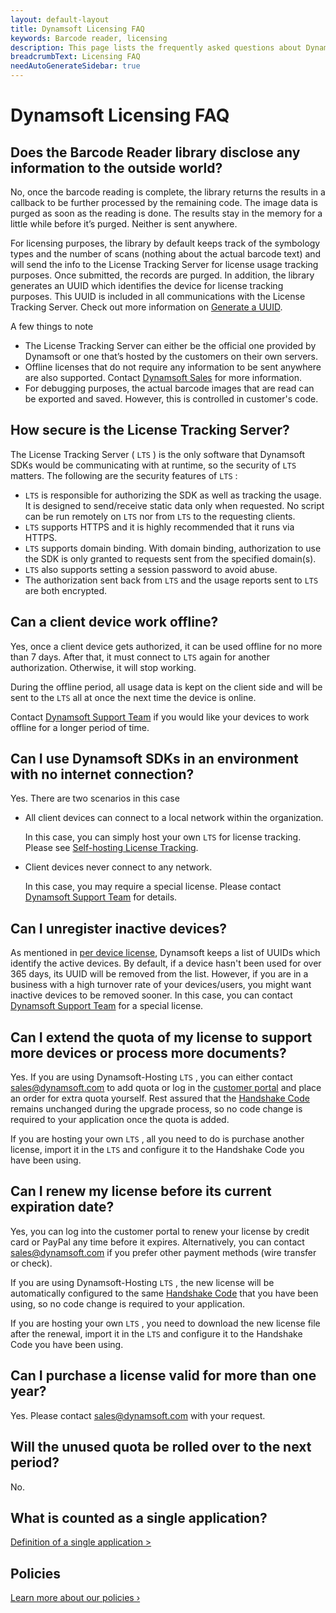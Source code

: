 ```yaml
---
layout: default-layout
title: Dynamsoft Licensing FAQ
keywords: Barcode reader, licensing
description: This page lists the frequently asked questions about Dynamsoft's License Tracking Server.
breadcrumbText: Licensing FAQ
needAutoGenerateSidebar: true
---
```


# Dynamsoft Licensing FAQ

## Does the Barcode Reader library disclose any information to the outside world?

No, once the barcode reading is complete, the library returns the results in a callback to be further processed by the remaining code. The image data is purged as soon as the reading is done. The results stay in the memory for a little while before it’s purged. Neither is sent anywhere.

For licensing purposes, the library by default keeps track of the symbology types and the number of scans (nothing about the actual barcode text) and will send the info to the License Tracking Server for license usage tracking purposes. Once submitted, the records are purged. In addition, the library generates an UUID which identifies the device for license tracking purposes. This UUID is included in all communications with the License Tracking Server. Check out more information on [Generate a UUID]({{site.about}}terms.html#generate-a-uuid).

A few things to note

* The License Tracking Server can either be the official one provided by Dynamsoft or one that’s hosted by the customers on their own servers.
* Offline licenses that do not require any information to be sent anywhere are also supported. Contact [Dynamsoft Sales](mailto:sales@dynamsoft.com) for more information.
* For debugging purposes, the actual barcode images that are read can be exported and saved. However, this is controlled in customer's code.

## How secure is the License Tracking Server?

The License Tracking Server ( `LTS` ) is the only software that Dynamsoft SDKs would be communicating with at runtime, so the security of `LTS` matters. The following are the security features of `LTS` :

* `LTS` is responsible for authorizing the SDK as well as tracking the usage. It is designed to send/receive static data only when requested. No script can be run remotely on `LTS` nor from `LTS` to the requesting clients.
* `LTS` supports HTTPS and it is highly recommended that it runs via HTTPS.
* `LTS` supports domain binding. With domain binding, authorization to use the SDK is only granted to requests sent from the specified domain(s).
* `LTS` also supports setting a session password to avoid abuse.
* The authorization sent back from `LTS` and the usage reports sent to `LTS` are both encrypted.

## Can a client device work offline?

Yes, once a client device gets authorized, it can be used offline for no more than 7 days. After that, it must connect to `LTS` again for another authorization. Otherwise, it will stop working.

During the offline period, all usage data is kept on the client side and will be sent to the `LTS` all at once the next time the device is online.

Contact [Dynamsoft Support Team](mailto:support@dynamsoft.com) if you would like your devices to work offline for a longer period of time.

## Can I use Dynamsoft SDKs in an environment with no internet connection?

Yes. There are two scenarios in this case

* All client devices can connect to a local network within the organization.

  In this case, you can simply host your own `LTS` for license tracking. Please see [Self-hosting License Tracking]({{site.selfhosting}}index.html).

* Client devices never connect to any network.

  In this case, you may require a special license. Please contact [Dynamsoft Support Team](mailto:support@dynamsoft.com) for details.

## Can I unregister inactive devices?

As mentioned in [per device license]({{site.about}}licensetypes.html#per-device), Dynamsoft keeps a list of UUIDs which identify the active devices. By default, if a device hasn't been used for over 365 days, its UUID will be removed from the list. However, if you are in a business with a high turnover rate of your devices/users, you might want inactive devices to be removed sooner. In this case, you can contact [Dynamsoft Support Team](mailto:support@dynamsoft.com) for a special license.

## Can I extend the quota of my license to support more devices or process more documents?

Yes. If you are using Dynamsoft-Hosting `LTS` , you can either contact [sales@dynamsoft.com](mailto:sales@dynamsoft.com) to add quota or log in the [customer portal](https://www.dynamsoft.com/customer/order/list) and place an order for extra quota yourself. Rest assured that the [Handshake Code]({{site.about}}terms.html#handshake-code) remains unchanged during the upgrade process, so no code change is required to your application once the quota is added.

If you are hosting your own `LTS` , all you need to do is purchase another license, import it in the `LTS` and configure it to the Handshake Code you have been using.

## Can I renew my license before its current expiration date?

Yes, you can log into the customer portal to renew your license by credit card or PayPal any time before it expires. Alternatively, you can contact [sales@dynamsoft.com](mailto:sales@dynamsoft.com) if you prefer other payment methods (wire transfer or check).

If you are using Dynamsoft-Hosting `LTS` , the new license will be automatically configured to the same [Handshake Code]({{site.about}}terms.html#handshake-code) that you have been using, so no code change is required to your application.

If you are hosting your own `LTS` , you need to download the new license file after the renewal, import it in the `LTS` and configure it to the Handshake Code you have been using.

## Can I purchase a license valid for more than one year?

Yes. Please contact [sales@dynamsoft.com](mailto:sales@dynamsoft.com) with your request.

## Will the unused quota be rolled over to the next period?

No.

## What is counted as a single application?

[Definition of a single application >](https://www.dynamsoft.com/Products/single-application.aspx)

## Policies

[Learn more about our policies ›](https://www.dynamsoft.com/Products/policies.aspx)
